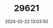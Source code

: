 ---
title: "29621"
category: "Mazama nana"
draft: false
date: 2024-02-22 13:03:50
languages:
  English: ["Pygmy Brocket", "Brazilian Dwarf Brocket"]
  Spanish; Castilian: ["Corzuela Enana"]
  Portuguese: ["Veado-mão-curta"]
---